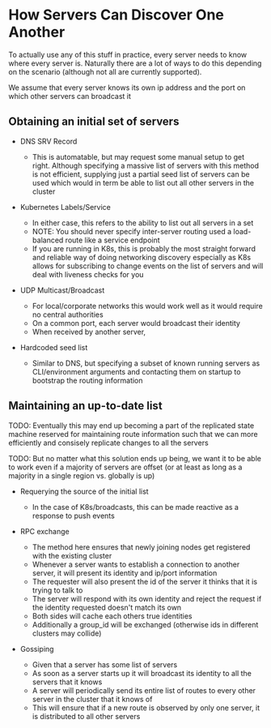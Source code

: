 How Servers Can Discover One Another
====================================

To actually use any of this stuff in practice, every server needs to know where every server is. Naturally there are a lot of ways to do this depending on the scenario (although not all are currently supported).

We assume that every server knows its own ip address and the port on which other servers can broadcast it


Obtaining an initial set of servers
-----------------------------------

- DNS SRV Record
	- This is automatable, but may request some manual setup to get right. Although specifying a massive list of servers with this method is not efficient, supplying just a partial seed list of servers can be used which would in term be able to list out all other servers in the cluster

- Kubernetes Labels/Service
	- In either case, this refers to the ability to list out all servers in a set
	- NOTE: You should never specify inter-server routing used a load-balanced route like a service endpoint
	- If you are running in K8s, this is probably the most straight forward and reliable way of doing networking discovery especially as K8s allows for subscribing to change events on the list of servers and will deal with liveness checks for you

- UDP Multicast/Broadcast
	- For local/corporate networks this would work well as it would require no central authorities
	- On a common port, each server would broadcast their identity
	- When received by another server,

- Hardcoded seed list
	- Similar to DNS, but specifying a subset of known running servers as CLI/environment arguments and contacting them on startup to bootstrap the routing information


Maintaining an up-to-date list
------------------------------

TODO: Eventually this may end up becoming a part of the replicated state machine reserved for maintaining route information such that we can more efficiently and consisely replicate changes to all the servers

TODO: But no matter what this solution ends up being, we want it to be able to work even if a majority of servers are offset (or at least as long as a majority in a single region vs. globally is up)

- Requerying the source of the initial list
	- In the case of K8s/broadcasts, this can be made reactive as a response to push events

- RPC exchange
	- The method here ensures that newly joining nodes get registered with the existing cluster
	- Whenever a server wants to establish a connection to another server, it will present its identity and ip/port information
	- The requester will also present the id of the server it thinks that it is trying to talk to
	- The server will respond with its own identity and reject the request if the identity requested doesn't match its own
	- Both sides will cache each others true identities
	- Additionally a group_id will be exchanged (otherwise ids in different clusters may collide)

- Gossiping
	- Given that a server has some list of servers
	- As soon as a server starts up it will broadcast its identity to all the servers that it knows
	- A server will periodically send its entire list of routes to every other server in the cluster that it knows of
	- This will ensure that if a new route is observed by only one server, it is distributed to all other servers
